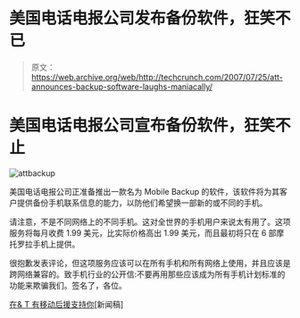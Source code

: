 # 美国电话电报公司发布备份软件，狂笑不已

> 原文：<https://web.archive.org/web/http://techcrunch.com/2007/07/25/att-announces-backup-software-laughs-maniacally/>

# 美国电话电报公司宣布备份软件，狂笑不止

![attbackup](img/d5c3980c14dd9aacc14633744ae8a8b5.png)

美国电话电报公司正准备推出一款名为 Mobile Backup 的软件，该软件将为其客户提供备份手机联系信息的能力，以防他们希望换一部新的或不同的手机。

请注意，不是不同网络上的不同手机。这对全世界的手机用户来说太有用了。这项服务将每月收费 1.99 美元，比实际价格高出 1.99 美元，而且最初将只在 6 部摩托罗拉手机上提供。

很抱歉发表评论，但这项服务应该可以在所有手机和所有网络上使用，并且应该是跨网络兼容的。致手机行业的公开信:不要再用那些应该成为所有手机计划标准的功能来欺骗我们。签名了，各位。

[在& T 有移动后援支持你](https://web.archive.org/web/20201028062414/http://www.att.com/gen/press-room?pid=4800&cdvn=news&newsarticleid=24155)[新闻稿]